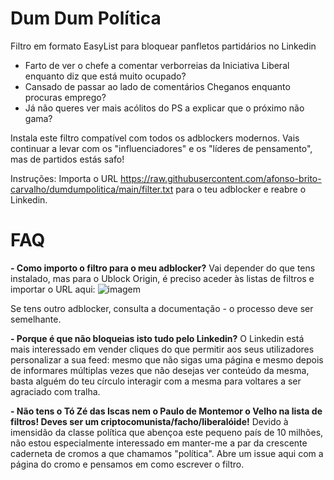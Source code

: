 # Dum Dum Política
Filtro em formato EasyList para bloquear panfletos partidários no Linkedin

 - Farto de ver o chefe a comentar verborreias da Iniciativa Liberal enquanto diz que está muito ocupado?
 - Cansado de passar ao lado de comentários Cheganos enquanto procuras emprego?
 - Já não queres ver mais acólitos do PS a explicar que o próximo não gama?

Instala este filtro compatível com todos os adblockers modernos. Vais continuar a levar com os "influenciadores" e os "líderes de pensamento", mas de partidos estás safo!

Instruções:
Importa o URL https://raw.githubusercontent.com/afonso-brito-carvalho/dumdumpolitica/main/filter.txt para o teu adblocker e reabre o Linkedin.


# FAQ

**- Como importo o filtro para o meu adblocker?**
   Vai depender do que tens instalado, mas para o Ublock Origin, é preciso aceder às listas de filtros e importar o URL aqui:
   ![imagem](https://github.com/afonso-brito-carvalho/dumdumpolitica/assets/49483807/0ff7ad79-fcaa-4c77-a92f-1b3ed9b44f6e)

   Se tens outro adblocker, consulta a documentação - o processo deve ser semelhante.
   
**- Porque é que não bloqueias isto tudo pelo Linkedin?**
   O Linkedin está mais interessado em vender cliques do que permitir aos seus utilizadores personalizar a sua feed: mesmo que não sigas uma página e mesmo depois de informares múltiplas vezes que não desejas ver conteúdo da mesma, basta alguém do teu círculo    interagir com a mesma para voltares a ser agraciado com tralha.
   
**- Não tens o Tó Zé das Iscas nem o Paulo de Montemor o Velho na lista de filtros! Deves ser um criptocomunista/facho/liberalóide!**
   Devido à imensidão da classe política que abençoa este pequeno país de 10 milhões, não estou especialmente interessado em manter-me a par da crescente caderneta de cromos a que chamamos "política". Abre um issue aqui com a página do cromo e pensamos em        como escrever o filtro.


